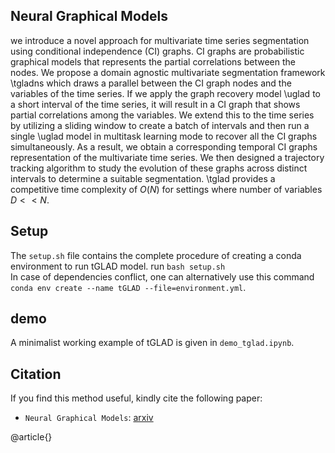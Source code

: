 ## Neural Graphical Models  
we introduce a novel approach for multivariate time series segmentation using conditional independence (CI) graphs. CI graphs are probabilistic graphical models that represents the partial correlations between the nodes.
We propose a domain agnostic multivariate segmentation framework \tgladns which draws a parallel between the CI graph nodes and the variables of the time series. If we apply the graph recovery model \uglad to a short interval of the time series, it will result in a CI graph that shows partial correlations among the variables. We extend this to the time series by utilizing a sliding window to create a batch of intervals and then run a single \uglad model in multitask learning mode to recover all the CI graphs simultaneously. As a result, we obtain a corresponding temporal CI graphs representation of the multivariate time series. We then designed a trajectory tracking algorithm to study the evolution of these graphs across distinct intervals to determine a suitable segmentation. \tglad provides a competitive time complexity of $O(N)$ for settings where number of variables $D<<N$. 
 



## Setup  
The `setup.sh` file contains the complete procedure of creating a conda environment to run tGLAD model. run `bash setup.sh`    
In case of dependencies conflict, one can alternatively use this command `conda env create --name tGLAD --file=environment.yml`.  

## demo     
A minimalist working example of tGLAD is given in `demo_tglad.ipynb`.

## Citation
If you find this method useful, kindly cite the following paper:
- `Neural Graphical Models`: [arxiv](<link>)  

@article{}


